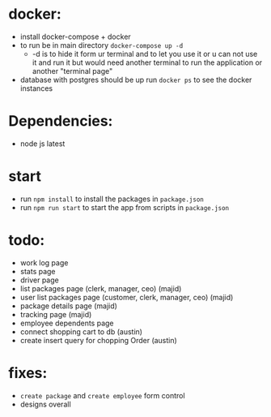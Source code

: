 # docker:
- install docker-compose + docker
- to run be in main directory `docker-compose up -d` 
    - -d is to hide it form ur terminal and to let you use it or u can not use it and run it but would need another terminal to run the application or another "terminal page"
- database with postgres should be up run `docker ps` to see the docker instances 



# Dependencies: 
- node js latest

# start
- run `npm install` to install the packages in `package.json`
- run `npm run start` to start the app from scripts in `package.json`


# todo:
- work log page
- stats page
- driver page
- list packages page (clerk, manager, ceo) (majid)
- user list packages page (customer, clerk, manager, ceo) (majid)
- package details page (majid)
- tracking page (majid)
- employee dependents page
- connect shopping cart to db (austin)
- create insert query for chopping Order (austin)


# fixes: 
- `create package` and `create employee` form control
- designs overall
